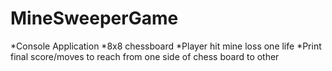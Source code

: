 # MineSweeperGame
*Console Application
*8x8 chessboard
*Player hit mine loss one life
*Print final score/moves to reach from one side of chess board to other
